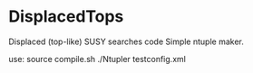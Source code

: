 # DisplacedTops
Displaced (top-like) SUSY searches code
Simple ntuple maker.

use:
source compile.sh
./Ntupler testconfig.xml
